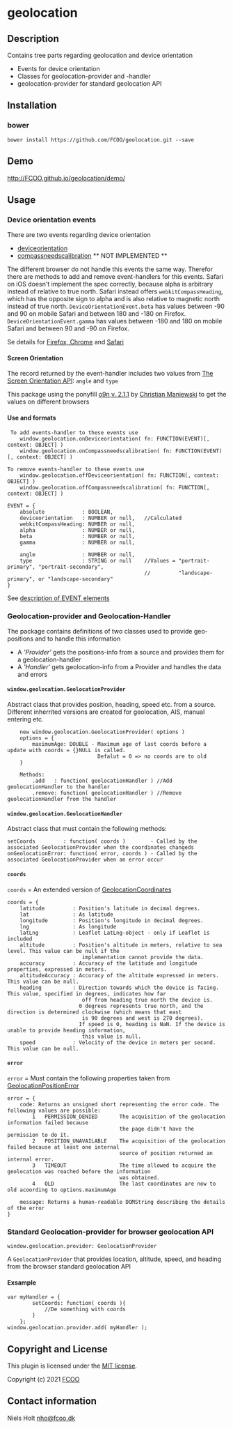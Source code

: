 # geolocation
>
<!--
Have tryed implementing fulltilt^0.5.3
-->

## Description
Contains tree parts regarding geolocation and device orientation

- Events for device orientation
- Classes for geolocation-provider and -handler
- geolocation-provider for standard geolocation API


## Installation
### bower
`bower install https://github.com/FCOO/geolocation.git --save`

## Demo
http://FCOO.github.io/geolocation/demo/

## Usage

### Device orientation events
There are two events regarding device orientation

- [deviceorientation](https://developer.mozilla.org/en-US/docs/Web/Events/Detecting_device_orientation)
- [compassneedscalibration](https://www.w3.org/TR/orientation-event/#compassneedscalibration) ** NOT IMPLEMENTED **

The different browser do not handle this events the same way. Therefor there are methods to add and remove event-handlers for this events.
Safari on iOS doesn't implement the spec correctly, because alpha is arbitrary instead of relative to true north.
Safari instead offers `webkitCompassHeading`, which has the opposite sign to alpha and is also relative to magnetic north instead of true north.
`DeviceOrientationEvent.beta` has values between -90 and 90 on mobile Safari and between 180 and -180 on Firefox.
`DeviceOrientationEvent.gamma` has values between -180 and 180 on mobile Safari and between 90 and -90 on Firefox.

Se details for
[Firefox, Chrome](https://developer.mozilla.org/en-US/docs/Web/API/DeviceOrientationEvent) and
[Safari](https://developer.apple.com/documentation/webkitjs/deviceorientationevent#//apple_ref/javascript/instp/DeviceOrientationEvent/beta)


#### Screen Orientation

The record returned by the event-handler includes two values from [The Screen Orientation API](https://w3c.github.io/screen-orientation/#widl-ScreenOrientation-lock-Promise-void--OrientationLockType-orientation): `angle` and `type`



This package using the ponyfill [o9n v. 2.1.1](https://github.com/chmanie/o9n) by [Christian Maniewski](https://github.com/chmanie) to get the values on different browsers

#### Use and formats
     To add events-handler to these events use
        window.geolocation.onDeviceorientation( fn: FUNCTION(EVENT)[, context: OBJECT] )
        window.geolocation.onCompassneedscalibration( fn: FUNCTION(EVENT)[, context: OBJECT] )

    To remove events-handler to these events use
        window.geolocation.offDeviceorientation( fn: FUNCTION[, context: OBJECT] )
        window.geolocation.offCompassneedscalibration( fn: FUNCTION[, context: OBJECT] )

    EVENT = {
        absolute            : BOOLEAN,
        deviceorientation   : NUMBER or null,   //Calculated
        webkitCompassHeading: NUMBER or null,
        alpha               : NUMBER or null,
        beta                : NUMBER or null,
        gamma               : NUMBER or null,

        angle               : NUMBER or null,
        type                : STRING or null    //Values = "portrait-primary", "portrait-secondary",
                                                //         "landscape-primary", or "landscape-secondary"
    }

See [description of EVENT elements](https://developer.mozilla.org/en-US/docs/Web/API/DeviceOrientationEvent)

### Geolocation-provider and Geolocation-Handler
The package contains definitions of two classes used to provide geo-positions and to handle this information

- A *'Provider'* gets the positions-info from a source and provides them for a geolocation-handler
- A *'Handler'* gets geolocation-info from a Provider and handles the data and errors


#### `window.geolocation.GeolocationProvider`
Abstract class that provides position, heading, speed etc. from a source.
Different inherrited versions are created for geolocation, AIS, manual entering etc.

        new window.geolocation.GeolocationProvider( options )
        options = {
            maximumAge: DOUBLE - Maximum age of last coords before a update with coords = {}NULL is called.
                                 Defalut = 0 => no coords are to old
        }

        Methods:
            .add   : function( geolocationHandler ) //Add geolocationHandler to the handler
            .remove: function( geolocationHandler ) //Remove geolocationHandler from the handler



#### `window.geolocation.GeolocationHandler`
Abstract class that must contain the following methods:

    setCoords         : function( coords )        - Called by the associated GeolocationProvider when the coordinates changeds
    onGeolocationError: function( error, coords ) - Called by the associated GeolocationProvider when an error occur

#### `coords`
`coords` = An extended version of [GeolocationCoordinates](https://developer.mozilla.org/en-US/docs/Web/API/GeolocationCoordinates)

    coords = {
        latitude         : Position's latitude in decimal degrees.
        lat              : As latitude
        longitude        : Position's longitude in decimal degrees.
        lng              : As longitude
        latLng           : Leaflet LatLng-object - only if Leaflet is included
        altitude         : Position's altitude in meters, relative to sea level. This value can be null if the
                            implementation cannot provide the data.
        accuracy         : Accuracy of the latitude and longitude properties, expressed in meters.
        altitudeAccuracy : Accuracy of the altitude expressed in meters. This value can be null.
        heading          : Direction towards which the device is facing. This value, specified in degrees, indicates how far
                            off from heading true north the device is.
                           0 degrees represents true north, and the direction is determined clockwise (which means that east
                            is 90 degrees and west is 270 degrees).
                           If speed is 0, heading is NaN. If the device is unable to provide heading information,
                            this value is null.
        speed            : Velocity of the device in meters per second. This value can be null.

#### `error`
`error` = Must contain the following properties taken from [GeolocationPositionError](https://developer.mozilla.org/en-US/docs/Web/API/GeolocationPositionError)

    error = {
        code: Returns an unsigned short representing the error code. The following values are possible:
            1   PERMISSION_DENIED       The acquisition of the geolocation information failed because
                                        the page didn't have the permission to do it.
            2   POSITION_UNAVAILABLE    The acquisition of the geolocation failed because at least one internal
                                        source of position returned an internal error.
            3   TIMEOUT                 The time allowed to acquire the geolocation was reached before the information
                                        was obtained.
            4   OLD                     The last coordinates are now to old acoording to options.maximumAge

        message: Returns a human-readable DOMString describing the details of the error
    }


### Standard Geolocation-provider for browser geolocation API

    window.geolocation.provider: GeolocationProvider

A `GeolocationProvider` that provides location, altitude, speed, and heading from the browser standard geolocation API

#### Exsample
    var myHandler = {
            setCoords: function( coords ){
                //De something with coords
            }
        };
    window.geolocation.provider.add( myHandler );



## Copyright and License
This plugin is licensed under the [MIT license](https://github.com/FCOO/geolocation/LICENSE).

Copyright (c) 2021 [FCOO](https://github.com/FCOO)

## Contact information

Niels Holt nho@fcoo.dk